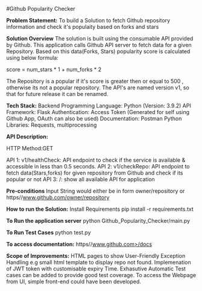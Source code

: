 #Github Popularity Checker

**Problem Statement:** To build a Solution to fetch Github repository information  and check it's populaity based on forks and stars

**Solution Overview**
The solution is built using the consumable API provided by Github. This application calls Github API server to fetch data for a given Repository. Based on this data(Forks, Stars) popularity score is calculated using below formula:

score = num_stars * 1 + num_forks * 2

The Repository is a popular if it's score is greater then or equal to 500 , otherwise its not a popular repository. The API's are named version v1, so that for future release it can be renamed. 


**Tech Stack:**
Backend Programming Language: Python (Version: 3.9.2)
API Framework: Flask
Authentication: Access Token (Generated for self using Github App, OAuth can also be used)
Documentation: Postman
Python Libraries: Requests, multiprocessing

**API Description:**

HTTP Method:GET

API 1: v1/healthCheck: API endpoint to check if the service is available & accessible in less than 0.5 seconds.
API 2: v1/checkRepo: API endpoint to fetch data(Stars,forks) for given repository from Github and check if its popular or not
API 3: /: show all available API for application

**Pre-conditions**
Input String would either be in form owner/repository or https//www.github.com/owner/repository

**How to run the Solution:**
Install Requirements 
pip install -r requirements.txt

**To Run the application server**
python Github_Popularity_Checker/main.py

 **To Run Test Cases**
python test.py

**To access documentation:**
https//www.github.com>/docs

**Scope of Improvements:**
HTML pages to show User-Friendly Exception Handling e.g small html template to display repo not found.
Implemenation of JWT token with customisable expiry Time.
Exhasutive Automatic Test cases can be added to provide good test coverage.
To access the Webpage from UI, simple front-end could have been developed.

